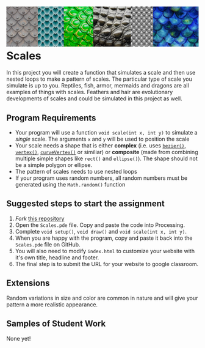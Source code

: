 ![](VariousScales.png)
Scales
======
In this project you will create a function that simulates a scale and then use nested loops to make a pattern of scales. The particular type of scale you simulate is up to you. Reptiles, fish, armor, mermaids and dragons are all examples of things with scales. Feathers and hair are evolutionary developments of scales and could be simulated in this project as well.

Program Requirements
--------------------
* Your program will use a function `void scale(int x, int y)` to simulate a *single* scale. The arguments `x` and `y` will be used to position the scale
* Your scale needs a shape that is either **complex** (i.e. uses [`bezier()`](https://processing.org/reference/bezier_.html), [`vertex()`](https://processing.org/reference/vertex_.html), [`curveVertex()`](https://processing.org/reference/curveVertex_.html) or similiar) or **composite** (made from combining multiple simple shapes like `rect()` and `ellipse()`). The shape should not be a simple polygon or ellipse.
* The pattern of scales needs to use nested loops
* If your program uses random numbers, all random numbers must be generated using the `Math.random()` function

Suggested steps to start the assignment
------------------------------------------
1. *Fork* [this repository](https://github.com/3DScales) 
2. Open the `Scales.pde` file. Copy and paste the code into Processing.
3. Complete `void setup()`, `void draw()` and `void scale(int x, int y)`.
5. When you are happy with the program, copy and paste it back into the `Scales.pde` file on GitHub.
5. You will also need to modify `index.html` to customize your website with it's own title, headline and footer. 
6. The final step is to submit the URL for your website to google classroom. 

Extensions
-----------------------
Random variations in size and color are common in nature and will give your pattern a more realistic appearance.

Samples of Student Work
-----------------------
None yet!
